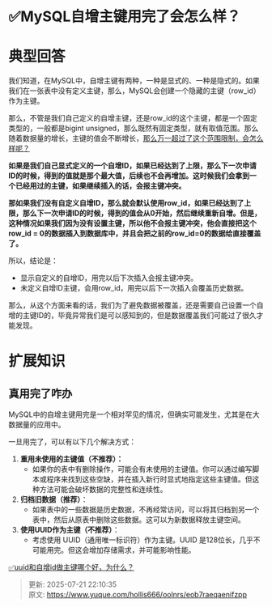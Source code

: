# ✅MySQL自增主键用完了会怎么样？

# 典型回答


我们知道，在MySQL中，自增主键有两种，一种是显式的、一种是隐式的。如果我们在一张表中没有定义主键，那么，MySQL会创建一个隐藏的主键（row_id）作为主键。



那么，不管是我们自己定义的自增主键，还是row_id的这个主键，都是一个固定类型的，一般都是bigint unsigned，那么既然有固定类型，就有取值范围。那么随着数据量的增长，主键的值会不断增长，<u>那么万一超过了这个范围限制，会怎么样呢？</u>



**如果是我们自己显式定义的一个自增ID，如果已经达到了上限，那么下一次申请ID的时候，得到的值就是那个最大值，后续也不会再增加。这时候我们会拿到一个已经用过的主键，如果继续插入的话，会报主键冲突。**



**那如果我们没有自定义自增ID，那么就会默认使用row_id，如果已经达到了上限，那么下一次申请ID的时候，得到的值会从0开始，然后继续重新自增。但是，这种情况如果我们因为没有设置主键，所以他不会报主键冲突，他会直接把这个row_id = 0的数据插入到数据库中，并且会把之前的row_id=0的数据给直接覆盖了。**



所以，结论是：



+ 显示自定义的自增ID，用完以后下次插入会报主键冲突。
+ 未定义自增ID主键，会用row_id，用完以后下一次插入会覆盖历史数据。



那么，从这个方面来看的话，我们为了避免数据被覆盖，还是需要自己设置一个自增的主键ID的，毕竟异常我们是可以感知到的，但是数据覆盖我们可能过了很久才能发现。





# 扩展知识


## 真用完了咋办


MySQL中的自增主键用完是一个相对罕见的情况，但确实可能发生，尤其是在大数据量的应用中。



一旦用完了，可以有以下几个解决方式：



1. **重用未使用的主键值（不推荐）：**
    - 如果你的表中有删除操作，可能会有未使用的主键值。你可以通过编写脚本或程序来找到这些空缺，并在插入新行时显式地指定这些主键值。但这种方法可能会破坏数据的完整性和连续性。
2. **归档旧数据（推荐）**：
    - 如果表中的一些数据是历史数据，不再经常访问，可以将其归档到另一个表中，然后从原表中删除这些数据。这可以为新数据释放主键空间。
3. **使用UUID作为主键（不推荐）**：
    - 考虑使用 UUID（通用唯一标识符）作为主键。UUID 是128位长，几乎不可能用完。但这会增加存储需求，并可能影响性能。

[✅uuid和自增id做主键哪个好，为什么？](https://www.yuque.com/hollis666/oolnrs/uted9tvkngs62pmu)



> 更新: 2025-07-21 22:10:35  
> 原文: <https://www.yuque.com/hollis666/oolnrs/eob7raeqaenifzpp>